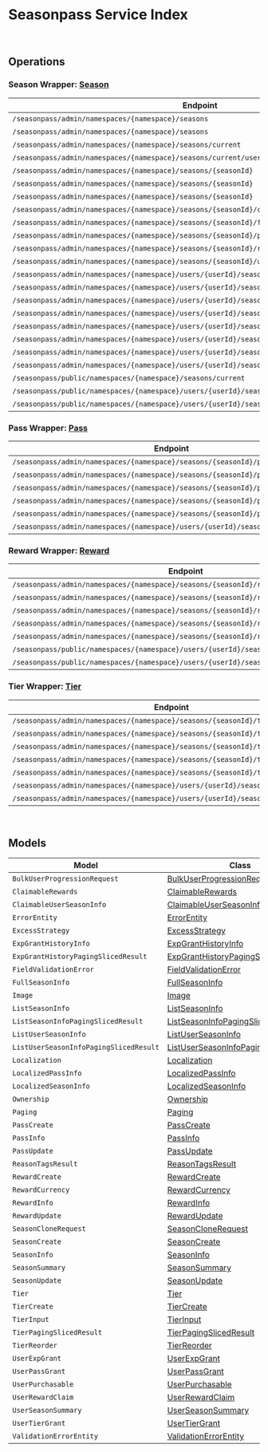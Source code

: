 # Seasonpass Service Index

&nbsp;  

## Operations

### Season Wrapper:  [Season](../../AccelByte.Sdk/Api/Seasonpass/Wrapper/Season.cs)
| Endpoint | Method | ID | Class | Example |
|---|---|---|---|---|
| `/seasonpass/admin/namespaces/{namespace}/seasons` | GET | QuerySeasons | [QuerySeasons](../../AccelByte.Sdk/Api/Seasonpass/Operation/Season/QuerySeasons.cs) | [QuerySeasons](../samples/AccelByte.Sdk.Sample.Cli/ApiCommand/Seasonpass/Season/QuerySeasons.cs) |
| `/seasonpass/admin/namespaces/{namespace}/seasons` | POST | CreateSeason | [CreateSeason](../../AccelByte.Sdk/Api/Seasonpass/Operation/Season/CreateSeason.cs) | [CreateSeason](../samples/AccelByte.Sdk.Sample.Cli/ApiCommand/Seasonpass/Season/CreateSeason.cs) |
| `/seasonpass/admin/namespaces/{namespace}/seasons/current` | GET | GetCurrentSeason | [GetCurrentSeason](../../AccelByte.Sdk/Api/Seasonpass/Operation/Season/GetCurrentSeason.cs) | [GetCurrentSeason](../samples/AccelByte.Sdk.Sample.Cli/ApiCommand/Seasonpass/Season/GetCurrentSeason.cs) |
| `/seasonpass/admin/namespaces/{namespace}/seasons/current/users/bulk/progression` | POST | BulkGetUserSeasonProgression | [BulkGetUserSeasonProgression](../../AccelByte.Sdk/Api/Seasonpass/Operation/Season/BulkGetUserSeasonProgression.cs) | [BulkGetUserSeasonProgression](../samples/AccelByte.Sdk.Sample.Cli/ApiCommand/Seasonpass/Season/BulkGetUserSeasonProgression.cs) |
| `/seasonpass/admin/namespaces/{namespace}/seasons/{seasonId}` | GET | GetSeason | [GetSeason](../../AccelByte.Sdk/Api/Seasonpass/Operation/Season/GetSeason.cs) | [GetSeason](../samples/AccelByte.Sdk.Sample.Cli/ApiCommand/Seasonpass/Season/GetSeason.cs) |
| `/seasonpass/admin/namespaces/{namespace}/seasons/{seasonId}` | DELETE | DeleteSeason | [DeleteSeason](../../AccelByte.Sdk/Api/Seasonpass/Operation/Season/DeleteSeason.cs) | [DeleteSeason](../samples/AccelByte.Sdk.Sample.Cli/ApiCommand/Seasonpass/Season/DeleteSeason.cs) |
| `/seasonpass/admin/namespaces/{namespace}/seasons/{seasonId}` | PATCH | UpdateSeason | [UpdateSeason](../../AccelByte.Sdk/Api/Seasonpass/Operation/Season/UpdateSeason.cs) | [UpdateSeason](../samples/AccelByte.Sdk.Sample.Cli/ApiCommand/Seasonpass/Season/UpdateSeason.cs) |
| `/seasonpass/admin/namespaces/{namespace}/seasons/{seasonId}/clone` | POST | CloneSeason | [CloneSeason](../../AccelByte.Sdk/Api/Seasonpass/Operation/Season/CloneSeason.cs) | [CloneSeason](../samples/AccelByte.Sdk.Sample.Cli/ApiCommand/Seasonpass/Season/CloneSeason.cs) |
| `/seasonpass/admin/namespaces/{namespace}/seasons/{seasonId}/full` | GET | GetFullSeason | [GetFullSeason](../../AccelByte.Sdk/Api/Seasonpass/Operation/Season/GetFullSeason.cs) | [GetFullSeason](../samples/AccelByte.Sdk.Sample.Cli/ApiCommand/Seasonpass/Season/GetFullSeason.cs) |
| `/seasonpass/admin/namespaces/{namespace}/seasons/{seasonId}/publish` | PUT | PublishSeason | [PublishSeason](../../AccelByte.Sdk/Api/Seasonpass/Operation/Season/PublishSeason.cs) | [PublishSeason](../samples/AccelByte.Sdk.Sample.Cli/ApiCommand/Seasonpass/Season/PublishSeason.cs) |
| `/seasonpass/admin/namespaces/{namespace}/seasons/{seasonId}/retire` | PUT | RetireSeason | [RetireSeason](../../AccelByte.Sdk/Api/Seasonpass/Operation/Season/RetireSeason.cs) | [RetireSeason](../samples/AccelByte.Sdk.Sample.Cli/ApiCommand/Seasonpass/Season/RetireSeason.cs) |
| `/seasonpass/admin/namespaces/{namespace}/seasons/{seasonId}/unpublish` | PUT | UnpublishSeason | [UnpublishSeason](../../AccelByte.Sdk/Api/Seasonpass/Operation/Season/UnpublishSeason.cs) | [UnpublishSeason](../samples/AccelByte.Sdk.Sample.Cli/ApiCommand/Seasonpass/Season/UnpublishSeason.cs) |
| `/seasonpass/admin/namespaces/{namespace}/users/{userId}/seasons` | GET | GetUserParticipatedSeasons | [GetUserParticipatedSeasons](../../AccelByte.Sdk/Api/Seasonpass/Operation/Season/GetUserParticipatedSeasons.cs) | [GetUserParticipatedSeasons](../samples/AccelByte.Sdk.Sample.Cli/ApiCommand/Seasonpass/Season/GetUserParticipatedSeasons.cs) |
| `/seasonpass/admin/namespaces/{namespace}/users/{userId}/seasons/current/passes/ownership/any` | GET | ExistsAnyPassByPassCodes | [ExistsAnyPassByPassCodes](../../AccelByte.Sdk/Api/Seasonpass/Operation/Season/ExistsAnyPassByPassCodes.cs) | [ExistsAnyPassByPassCodes](../samples/AccelByte.Sdk.Sample.Cli/ApiCommand/Seasonpass/Season/ExistsAnyPassByPassCodes.cs) |
| `/seasonpass/admin/namespaces/{namespace}/users/{userId}/seasons/current/progression` | GET | GetCurrentUserSeasonProgression | [GetCurrentUserSeasonProgression](../../AccelByte.Sdk/Api/Seasonpass/Operation/Season/GetCurrentUserSeasonProgression.cs) | [GetCurrentUserSeasonProgression](../samples/AccelByte.Sdk.Sample.Cli/ApiCommand/Seasonpass/Season/GetCurrentUserSeasonProgression.cs) |
| `/seasonpass/admin/namespaces/{namespace}/users/{userId}/seasons/current/purchasable` | POST | CheckSeasonPurchasable | [CheckSeasonPurchasable](../../AccelByte.Sdk/Api/Seasonpass/Operation/Season/CheckSeasonPurchasable.cs) | [CheckSeasonPurchasable](../samples/AccelByte.Sdk.Sample.Cli/ApiCommand/Seasonpass/Season/CheckSeasonPurchasable.cs) |
| `/seasonpass/admin/namespaces/{namespace}/users/{userId}/seasons/current/reset` | DELETE | ResetUserSeason | [ResetUserSeason](../../AccelByte.Sdk/Api/Seasonpass/Operation/Season/ResetUserSeason.cs) | [ResetUserSeason](../samples/AccelByte.Sdk.Sample.Cli/ApiCommand/Seasonpass/Season/ResetUserSeason.cs) |
| `/seasonpass/admin/namespaces/{namespace}/users/{userId}/seasons/exp/history` | GET | QueryUserExpGrantHistory | [QueryUserExpGrantHistory](../../AccelByte.Sdk/Api/Seasonpass/Operation/Season/QueryUserExpGrantHistory.cs) | [QueryUserExpGrantHistory](../samples/AccelByte.Sdk.Sample.Cli/ApiCommand/Seasonpass/Season/QueryUserExpGrantHistory.cs) |
| `/seasonpass/admin/namespaces/{namespace}/users/{userId}/seasons/exp/history/tags` | GET | QueryUserExpGrantHistoryTag | [QueryUserExpGrantHistoryTag](../../AccelByte.Sdk/Api/Seasonpass/Operation/Season/QueryUserExpGrantHistoryTag.cs) | [QueryUserExpGrantHistoryTag](../samples/AccelByte.Sdk.Sample.Cli/ApiCommand/Seasonpass/Season/QueryUserExpGrantHistoryTag.cs) |
| `/seasonpass/admin/namespaces/{namespace}/users/{userId}/seasons/{seasonId}/data` | GET | GetUserSeason | [GetUserSeason](../../AccelByte.Sdk/Api/Seasonpass/Operation/Season/GetUserSeason.cs) | [GetUserSeason](../samples/AccelByte.Sdk.Sample.Cli/ApiCommand/Seasonpass/Season/GetUserSeason.cs) |
| `/seasonpass/public/namespaces/{namespace}/seasons/current` | GET | PublicGetCurrentSeason | [PublicGetCurrentSeason](../../AccelByte.Sdk/Api/Seasonpass/Operation/Season/PublicGetCurrentSeason.cs) | [PublicGetCurrentSeason](../samples/AccelByte.Sdk.Sample.Cli/ApiCommand/Seasonpass/Season/PublicGetCurrentSeason.cs) |
| `/seasonpass/public/namespaces/{namespace}/users/{userId}/seasons/current/data` | GET | PublicGetCurrentUserSeason | [PublicGetCurrentUserSeason](../../AccelByte.Sdk/Api/Seasonpass/Operation/Season/PublicGetCurrentUserSeason.cs) | [PublicGetCurrentUserSeason](../samples/AccelByte.Sdk.Sample.Cli/ApiCommand/Seasonpass/Season/PublicGetCurrentUserSeason.cs) |
| `/seasonpass/public/namespaces/{namespace}/users/{userId}/seasons/{seasonId}/data` | GET | PublicGetUserSeason | [PublicGetUserSeason](../../AccelByte.Sdk/Api/Seasonpass/Operation/Season/PublicGetUserSeason.cs) | [PublicGetUserSeason](../samples/AccelByte.Sdk.Sample.Cli/ApiCommand/Seasonpass/Season/PublicGetUserSeason.cs) |

### Pass Wrapper:  [Pass](../../AccelByte.Sdk/Api/Seasonpass/Wrapper/Pass.cs)
| Endpoint | Method | ID | Class | Example |
|---|---|---|---|---|
| `/seasonpass/admin/namespaces/{namespace}/seasons/{seasonId}/passes` | GET | QueryPasses | [QueryPasses](../../AccelByte.Sdk/Api/Seasonpass/Operation/Pass/QueryPasses.cs) | [QueryPasses](../samples/AccelByte.Sdk.Sample.Cli/ApiCommand/Seasonpass/Pass/QueryPasses.cs) |
| `/seasonpass/admin/namespaces/{namespace}/seasons/{seasonId}/passes` | POST | CreatePass | [CreatePass](../../AccelByte.Sdk/Api/Seasonpass/Operation/Pass/CreatePass.cs) | [CreatePass](../samples/AccelByte.Sdk.Sample.Cli/ApiCommand/Seasonpass/Pass/CreatePass.cs) |
| `/seasonpass/admin/namespaces/{namespace}/seasons/{seasonId}/passes/{code}` | GET | GetPass | [GetPass](../../AccelByte.Sdk/Api/Seasonpass/Operation/Pass/GetPass.cs) | [GetPass](../samples/AccelByte.Sdk.Sample.Cli/ApiCommand/Seasonpass/Pass/GetPass.cs) |
| `/seasonpass/admin/namespaces/{namespace}/seasons/{seasonId}/passes/{code}` | DELETE | DeletePass | [DeletePass](../../AccelByte.Sdk/Api/Seasonpass/Operation/Pass/DeletePass.cs) | [DeletePass](../samples/AccelByte.Sdk.Sample.Cli/ApiCommand/Seasonpass/Pass/DeletePass.cs) |
| `/seasonpass/admin/namespaces/{namespace}/seasons/{seasonId}/passes/{code}` | PATCH | UpdatePass | [UpdatePass](../../AccelByte.Sdk/Api/Seasonpass/Operation/Pass/UpdatePass.cs) | [UpdatePass](../samples/AccelByte.Sdk.Sample.Cli/ApiCommand/Seasonpass/Pass/UpdatePass.cs) |
| `/seasonpass/admin/namespaces/{namespace}/users/{userId}/seasons/current/passes` | POST | GrantUserPass | [GrantUserPass](../../AccelByte.Sdk/Api/Seasonpass/Operation/Pass/GrantUserPass.cs) | [GrantUserPass](../samples/AccelByte.Sdk.Sample.Cli/ApiCommand/Seasonpass/Pass/GrantUserPass.cs) |

### Reward Wrapper:  [Reward](../../AccelByte.Sdk/Api/Seasonpass/Wrapper/Reward.cs)
| Endpoint | Method | ID | Class | Example |
|---|---|---|---|---|
| `/seasonpass/admin/namespaces/{namespace}/seasons/{seasonId}/rewards` | GET | QueryRewards | [QueryRewards](../../AccelByte.Sdk/Api/Seasonpass/Operation/Reward/QueryRewards.cs) | [QueryRewards](../samples/AccelByte.Sdk.Sample.Cli/ApiCommand/Seasonpass/Reward/QueryRewards.cs) |
| `/seasonpass/admin/namespaces/{namespace}/seasons/{seasonId}/rewards` | POST | CreateReward | [CreateReward](../../AccelByte.Sdk/Api/Seasonpass/Operation/Reward/CreateReward.cs) | [CreateReward](../samples/AccelByte.Sdk.Sample.Cli/ApiCommand/Seasonpass/Reward/CreateReward.cs) |
| `/seasonpass/admin/namespaces/{namespace}/seasons/{seasonId}/rewards/{code}` | GET | GetReward | [GetReward](../../AccelByte.Sdk/Api/Seasonpass/Operation/Reward/GetReward.cs) | [GetReward](../samples/AccelByte.Sdk.Sample.Cli/ApiCommand/Seasonpass/Reward/GetReward.cs) |
| `/seasonpass/admin/namespaces/{namespace}/seasons/{seasonId}/rewards/{code}` | DELETE | DeleteReward | [DeleteReward](../../AccelByte.Sdk/Api/Seasonpass/Operation/Reward/DeleteReward.cs) | [DeleteReward](../samples/AccelByte.Sdk.Sample.Cli/ApiCommand/Seasonpass/Reward/DeleteReward.cs) |
| `/seasonpass/admin/namespaces/{namespace}/seasons/{seasonId}/rewards/{code}` | PATCH | UpdateReward | [UpdateReward](../../AccelByte.Sdk/Api/Seasonpass/Operation/Reward/UpdateReward.cs) | [UpdateReward](../samples/AccelByte.Sdk.Sample.Cli/ApiCommand/Seasonpass/Reward/UpdateReward.cs) |
| `/seasonpass/public/namespaces/{namespace}/users/{userId}/seasons/current/rewards` | POST | PublicClaimUserReward | [PublicClaimUserReward](../../AccelByte.Sdk/Api/Seasonpass/Operation/Reward/PublicClaimUserReward.cs) | [PublicClaimUserReward](../samples/AccelByte.Sdk.Sample.Cli/ApiCommand/Seasonpass/Reward/PublicClaimUserReward.cs) |
| `/seasonpass/public/namespaces/{namespace}/users/{userId}/seasons/current/rewards/bulk` | POST | PublicBulkClaimUserRewards | [PublicBulkClaimUserRewards](../../AccelByte.Sdk/Api/Seasonpass/Operation/Reward/PublicBulkClaimUserRewards.cs) | [PublicBulkClaimUserRewards](../samples/AccelByte.Sdk.Sample.Cli/ApiCommand/Seasonpass/Reward/PublicBulkClaimUserRewards.cs) |

### Tier Wrapper:  [Tier](../../AccelByte.Sdk/Api/Seasonpass/Wrapper/Tier.cs)
| Endpoint | Method | ID | Class | Example |
|---|---|---|---|---|
| `/seasonpass/admin/namespaces/{namespace}/seasons/{seasonId}/tiers` | GET | QueryTiers | [QueryTiers](../../AccelByte.Sdk/Api/Seasonpass/Operation/Tier/QueryTiers.cs) | [QueryTiers](../samples/AccelByte.Sdk.Sample.Cli/ApiCommand/Seasonpass/Tier/QueryTiers.cs) |
| `/seasonpass/admin/namespaces/{namespace}/seasons/{seasonId}/tiers` | POST | CreateTier | [CreateTier](../../AccelByte.Sdk/Api/Seasonpass/Operation/Tier/CreateTier.cs) | [CreateTier](../samples/AccelByte.Sdk.Sample.Cli/ApiCommand/Seasonpass/Tier/CreateTier.cs) |
| `/seasonpass/admin/namespaces/{namespace}/seasons/{seasonId}/tiers/{id}` | PUT | UpdateTier | [UpdateTier](../../AccelByte.Sdk/Api/Seasonpass/Operation/Tier/UpdateTier.cs) | [UpdateTier](../samples/AccelByte.Sdk.Sample.Cli/ApiCommand/Seasonpass/Tier/UpdateTier.cs) |
| `/seasonpass/admin/namespaces/{namespace}/seasons/{seasonId}/tiers/{id}` | DELETE | DeleteTier | [DeleteTier](../../AccelByte.Sdk/Api/Seasonpass/Operation/Tier/DeleteTier.cs) | [DeleteTier](../samples/AccelByte.Sdk.Sample.Cli/ApiCommand/Seasonpass/Tier/DeleteTier.cs) |
| `/seasonpass/admin/namespaces/{namespace}/seasons/{seasonId}/tiers/{id}/reorder` | PUT | ReorderTier | [ReorderTier](../../AccelByte.Sdk/Api/Seasonpass/Operation/Tier/ReorderTier.cs) | [ReorderTier](../samples/AccelByte.Sdk.Sample.Cli/ApiCommand/Seasonpass/Tier/ReorderTier.cs) |
| `/seasonpass/admin/namespaces/{namespace}/users/{userId}/seasons/current/exp` | POST | GrantUserExp | [GrantUserExp](../../AccelByte.Sdk/Api/Seasonpass/Operation/Tier/GrantUserExp.cs) | [GrantUserExp](../samples/AccelByte.Sdk.Sample.Cli/ApiCommand/Seasonpass/Tier/GrantUserExp.cs) |
| `/seasonpass/admin/namespaces/{namespace}/users/{userId}/seasons/current/tiers` | POST | GrantUserTier | [GrantUserTier](../../AccelByte.Sdk/Api/Seasonpass/Operation/Tier/GrantUserTier.cs) | [GrantUserTier](../samples/AccelByte.Sdk.Sample.Cli/ApiCommand/Seasonpass/Tier/GrantUserTier.cs) |


&nbsp;  

## Models

| Model | Class |
|---|---|
| `BulkUserProgressionRequest` | [BulkUserProgressionRequest](../../AccelByte.Sdk/Api/Seasonpass/Model/BulkUserProgressionRequest.cs) |
| `ClaimableRewards` | [ClaimableRewards](../../AccelByte.Sdk/Api/Seasonpass/Model/ClaimableRewards.cs) |
| `ClaimableUserSeasonInfo` | [ClaimableUserSeasonInfo](../../AccelByte.Sdk/Api/Seasonpass/Model/ClaimableUserSeasonInfo.cs) |
| `ErrorEntity` | [ErrorEntity](../../AccelByte.Sdk/Api/Seasonpass/Model/ErrorEntity.cs) |
| `ExcessStrategy` | [ExcessStrategy](../../AccelByte.Sdk/Api/Seasonpass/Model/ExcessStrategy.cs) |
| `ExpGrantHistoryInfo` | [ExpGrantHistoryInfo](../../AccelByte.Sdk/Api/Seasonpass/Model/ExpGrantHistoryInfo.cs) |
| `ExpGrantHistoryPagingSlicedResult` | [ExpGrantHistoryPagingSlicedResult](../../AccelByte.Sdk/Api/Seasonpass/Model/ExpGrantHistoryPagingSlicedResult.cs) |
| `FieldValidationError` | [FieldValidationError](../../AccelByte.Sdk/Api/Seasonpass/Model/FieldValidationError.cs) |
| `FullSeasonInfo` | [FullSeasonInfo](../../AccelByte.Sdk/Api/Seasonpass/Model/FullSeasonInfo.cs) |
| `Image` | [Image](../../AccelByte.Sdk/Api/Seasonpass/Model/Image.cs) |
| `ListSeasonInfo` | [ListSeasonInfo](../../AccelByte.Sdk/Api/Seasonpass/Model/ListSeasonInfo.cs) |
| `ListSeasonInfoPagingSlicedResult` | [ListSeasonInfoPagingSlicedResult](../../AccelByte.Sdk/Api/Seasonpass/Model/ListSeasonInfoPagingSlicedResult.cs) |
| `ListUserSeasonInfo` | [ListUserSeasonInfo](../../AccelByte.Sdk/Api/Seasonpass/Model/ListUserSeasonInfo.cs) |
| `ListUserSeasonInfoPagingSlicedResult` | [ListUserSeasonInfoPagingSlicedResult](../../AccelByte.Sdk/Api/Seasonpass/Model/ListUserSeasonInfoPagingSlicedResult.cs) |
| `Localization` | [Localization](../../AccelByte.Sdk/Api/Seasonpass/Model/Localization.cs) |
| `LocalizedPassInfo` | [LocalizedPassInfo](../../AccelByte.Sdk/Api/Seasonpass/Model/LocalizedPassInfo.cs) |
| `LocalizedSeasonInfo` | [LocalizedSeasonInfo](../../AccelByte.Sdk/Api/Seasonpass/Model/LocalizedSeasonInfo.cs) |
| `Ownership` | [Ownership](../../AccelByte.Sdk/Api/Seasonpass/Model/Ownership.cs) |
| `Paging` | [Paging](../../AccelByte.Sdk/Api/Seasonpass/Model/Paging.cs) |
| `PassCreate` | [PassCreate](../../AccelByte.Sdk/Api/Seasonpass/Model/PassCreate.cs) |
| `PassInfo` | [PassInfo](../../AccelByte.Sdk/Api/Seasonpass/Model/PassInfo.cs) |
| `PassUpdate` | [PassUpdate](../../AccelByte.Sdk/Api/Seasonpass/Model/PassUpdate.cs) |
| `ReasonTagsResult` | [ReasonTagsResult](../../AccelByte.Sdk/Api/Seasonpass/Model/ReasonTagsResult.cs) |
| `RewardCreate` | [RewardCreate](../../AccelByte.Sdk/Api/Seasonpass/Model/RewardCreate.cs) |
| `RewardCurrency` | [RewardCurrency](../../AccelByte.Sdk/Api/Seasonpass/Model/RewardCurrency.cs) |
| `RewardInfo` | [RewardInfo](../../AccelByte.Sdk/Api/Seasonpass/Model/RewardInfo.cs) |
| `RewardUpdate` | [RewardUpdate](../../AccelByte.Sdk/Api/Seasonpass/Model/RewardUpdate.cs) |
| `SeasonCloneRequest` | [SeasonCloneRequest](../../AccelByte.Sdk/Api/Seasonpass/Model/SeasonCloneRequest.cs) |
| `SeasonCreate` | [SeasonCreate](../../AccelByte.Sdk/Api/Seasonpass/Model/SeasonCreate.cs) |
| `SeasonInfo` | [SeasonInfo](../../AccelByte.Sdk/Api/Seasonpass/Model/SeasonInfo.cs) |
| `SeasonSummary` | [SeasonSummary](../../AccelByte.Sdk/Api/Seasonpass/Model/SeasonSummary.cs) |
| `SeasonUpdate` | [SeasonUpdate](../../AccelByte.Sdk/Api/Seasonpass/Model/SeasonUpdate.cs) |
| `Tier` | [Tier](../../AccelByte.Sdk/Api/Seasonpass/Model/Tier.cs) |
| `TierCreate` | [TierCreate](../../AccelByte.Sdk/Api/Seasonpass/Model/TierCreate.cs) |
| `TierInput` | [TierInput](../../AccelByte.Sdk/Api/Seasonpass/Model/TierInput.cs) |
| `TierPagingSlicedResult` | [TierPagingSlicedResult](../../AccelByte.Sdk/Api/Seasonpass/Model/TierPagingSlicedResult.cs) |
| `TierReorder` | [TierReorder](../../AccelByte.Sdk/Api/Seasonpass/Model/TierReorder.cs) |
| `UserExpGrant` | [UserExpGrant](../../AccelByte.Sdk/Api/Seasonpass/Model/UserExpGrant.cs) |
| `UserPassGrant` | [UserPassGrant](../../AccelByte.Sdk/Api/Seasonpass/Model/UserPassGrant.cs) |
| `UserPurchasable` | [UserPurchasable](../../AccelByte.Sdk/Api/Seasonpass/Model/UserPurchasable.cs) |
| `UserRewardClaim` | [UserRewardClaim](../../AccelByte.Sdk/Api/Seasonpass/Model/UserRewardClaim.cs) |
| `UserSeasonSummary` | [UserSeasonSummary](../../AccelByte.Sdk/Api/Seasonpass/Model/UserSeasonSummary.cs) |
| `UserTierGrant` | [UserTierGrant](../../AccelByte.Sdk/Api/Seasonpass/Model/UserTierGrant.cs) |
| `ValidationErrorEntity` | [ValidationErrorEntity](../../AccelByte.Sdk/Api/Seasonpass/Model/ValidationErrorEntity.cs) |
